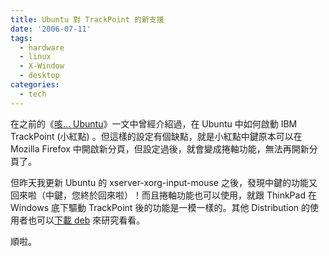 ```yaml
---
title: Ubuntu 對 TrackPoint 的新支援
date: '2006-07-11'
tags:
  - hardware
  - linux
  - X-Window
  - desktop
categories:
  - tech
---
```

在之前的《[咳… Ubuntu](http://yurenju.info/?p=282)》一文中曾經介紹過，在 Ubuntu 中如何啟動 IBM TrackPoint (小紅點) 。但這樣的設定有個缺點，就是小紅點中鍵原本可以在 Mozilla Firefox 中開啟新分頁，但設定過後，就會變成捲軸功能，無法再開新分頁了。  
  
但昨天我更新 Ubuntu 的 xserver-xorg-input-mouse 之後，發現中鍵的功能又回來啦（中鍵，您終於回來啦）！而且捲軸功能也可以使用，就跟 ThinkPad 在 Windows 底下驅動 TrackPoint 後的功能是一模一樣的。其他 Distribution 的使用者也可以[下載 deb](http://packages.ubuntu.com/dapper/x11/xserver-xorg-input-mouse) 來研究看看。  
  
順啦。